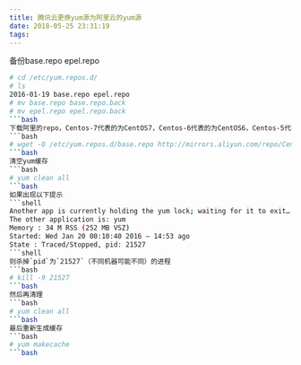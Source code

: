 ```yaml
---
title: 腾讯云更换yum源为阿里云的yum源
date: 2018-05-25 23:31:19
tags:
---
```

备份base.repo epel.repo
```bash
# cd /etc/yum.repos.d/
# ls
2016-01-19 base.repo epel.repo
# mv base.repo base.repo.back
# mv epel.repo epel.repo.back
```bash
下载阿里的repo，Centos-7代表的为CentOS7，Centos-6代表的为CentOS6，Centos-5代表的为CentOS5…
```bash
# wget -O /etc/yum.repos.d/base.repo http://mirrors.aliyun.com/repo/Centos-7.repo
```bash
清空yum缓存
```bash
# yum clean all
```bash
如果出现以下提示
```shell
Another app is currently holding the yum lock; waiting for it to exit…
The other application is: yum
Memory : 34 M RSS (252 MB VSZ)
Started: Wed Jan 20 00:10:40 2016 – 14:53 ago
State : Traced/Stopped, pid: 21527
```shell
则杀掉`pid`为`21527`（不同机器可能不同）的进程
```bash
# kill -9 21527
```bash
然后再清理
```bash
# yum clean all
```bash
最后重新生成缓存
```bash
# yum makecache
```bash